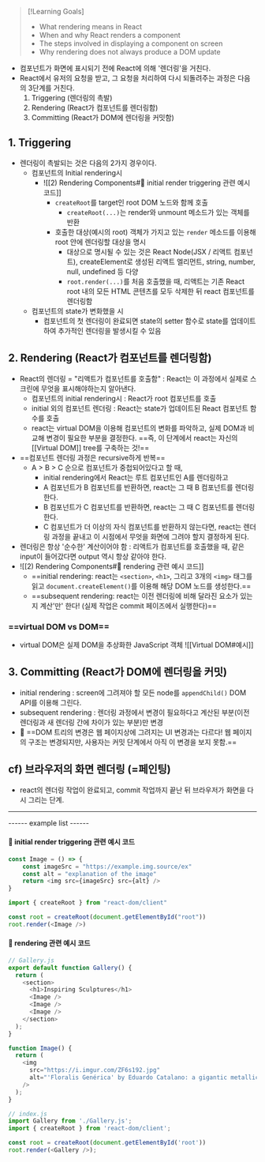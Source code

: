 >[!Learning Goals]
>- What rendering means in React
>- When and why React renders a component
>- The steps involved in displaying a component on screen
>- Why rendering does not always produce a DOM update

- 컴포넌트가 화면에 표시되기 전에 React에 의해 '렌더링'을 거친다.
- React에서 유저의 요청을 받고, 그 요청을 처리하여 다시 되돌려주는 과정은 다음의 3단계를 거친다.
	1. Triggering (렌더링의 촉발)
	2. Rendering (React가 컴포넌트를 렌더링함)
	3. Committing (React가 DOM에 렌더링을 커밋함)

## 1. Triggering
- 렌더링이 촉발되는 것은 다음의 2가지 경우이다.
	- 컴포넌트의 Initial rendering시
		- ![[2) Rendering Components#🔅 initial render triggering 관련 예시 코드]]
			- `createRoot`를 target인 root DOM 노드와 함께 호출
				- `createRoot(...)`는 render와 unmount 메소드가 있는 객체를 반환
			- 호출한 대상(예시의 root) 객체가 가지고 있는 `render` 메소드를 이용해 root 안에 렌더링할 대상을 명시
				- 대상으로 명시될 수 있는 것은 React Node(JSX / 리액트 컴포넌트), createElement로 생성된 리액트 엘리먼트, string, number, null, undefined 등 다양
				- `root.render(...)`를 처음 호출했을 때, 리액트는 기존 React root 내의 모든 HTML 콘텐츠를 모두 삭제한 뒤 react 컴포넌트를 렌더링함
	- 컴포넌트의 state가 변화했을 시
		- 컴포넌트의 첫 렌더링이 완료되면 state의 setter 함수로 state를 업데이트하여 추가적인 렌더링을 발생시킬 수 있음
## 2. Rendering (React가 컴포넌트를 렌더링함)
- React의 렌더링 = "리액트가 컴포넌트를 호출함" : React는 이 과정에서 실제로 스크린에 무엇을 표시해야하는지 알아낸다.
	- 컴포넌트의 initial rendering시 : React가 root 컴포넌트를 호출
	- initial 외의 컴포넌트 렌더링 : React는 state가 업데이트된 React 컴포넌트 함수를 호출
	- react는 virtual DOM을 이용해 컴포넌트의 변화를 파악하고, 실제 DOM과 비교해 변경이 필요한 부분을 결정한다. ==즉, 이 단계에서 react는 자신의 [[Virtual DOM]] tree를 구축하는 것!==
- ==컴포넌트 렌더링 과정은 recursive하게 반복==
	- A > B > C 순으로 컴포넌트가 중첩되어있다고 할 때,
		- initial rendering에서 React는 루트 컴포넌트인 A를 렌더링하고
		- A 컴포넌트가 B 컴포넌트를 반환하면, react는 그 때 B 컴포넌트를 렌더링한다.
		- B 컴포넌트가 C 컴포넌트를 반환하면, react는 그 때 C 컴포넌트를 렌더링한다.
		- C 컴포넌트가 더 이상의 자식 컴포넌트를 반환하지 않는다면, react는 렌더링 과정을 끝내고 이 시점에서 무엇을 화면에 그려야 할지 결정하게 된다.
- 렌더링은 항상 '순수한' 계산이어야 함 : 리액트가 컴포넌트를 호출했을 때, 같은 input이 들어갔다면 output 역시 항상 같아야 한다.
- ![[2) Rendering Components#🔅 rendering 관련 예시 코드]]
	- ==initial rendering: react는 `<section>`, `<h1>`, 그리고 3개의 `<img>` 태그를 읽고 `document.createElement()`를 이용해 해당 DOM 노드를 생성한다.==
	- ==subsequent rendering: react는 이전 렌더링에 비해 달라진 요소가 있는지 계산'만' 한다! (실제 작업은 commit 페이즈에서 실행한다)==
### ==virtual DOM vs DOM==
- virtual DOM은 실제 DOM을 추상화한 JavaScript 객체
![[Virtual DOM#예시]]

## 3. Committing (React가 DOM에 렌더링을 커밋)
 - initial rendering : screen에 그려져야 할 모든 node를 `appendChild()` DOM API를 이용해 그린다.
 - subsequent rendering : 렌더링 과정에서 변경이 필요하다고 계산된 부분(이전 렌더링과 새 렌더링 간에 차이가 있는 부분)만 변경
 - 🌟 ==DOM 트리의 변경은 웹 페이지상에 그려지는 UI 변경과는 다르다! 웹 페이지의 구조는 변경되지만, 사용자는 커밋 단계에서 아직 이 변경을 보지 못함.==

## cf) 브라우저의 화면 렌더링 (=페인팅)
 - react의 렌더링 작업이 완료되고, commit 작업까지 끝난 뒤 브라우저가 화면을 다시 그리는 단계.
***
------ example list ------
#### 🔅 initial render triggering 관련 예시 코드
```javascript
const Image = () => {
	const imageSrc = "https://example.img.source/ex"
	const alt = "explanation of the image"
	return <img src={imageSrc} src={alt} />
}

import { createRoot } from "react-dom/client"

const root = createRoot(document.getElementById("root"))
root.render(<Image />)
```

#### 🔅 rendering 관련 예시 코드
```javascript
// Gallery.js
export default function Gallery() {
  return (
    <section>
      <h1>Inspiring Sculptures</h1>
      <Image />
      <Image />
      <Image />
    </section>
  );
}

function Image() {
  return (
    <img
      src="https://i.imgur.com/ZF6s192.jpg"
      alt="'Floralis Genérica' by Eduardo Catalano: a gigantic metallic flower sculpture with reflective petals"
    />
  );
}
```

```javascript
// index.js
import Gallery from './Gallery.js';
import { createRoot } from 'react-dom/client';

const root = createRoot(document.getElementById('root'))
root.render(<Gallery />);
```